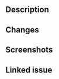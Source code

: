 ## Description

<!-- What problem does this PR solve? How does it solve it? -->

## Changes

<!-- All changes direclty or indirectly impacted by the PR -->

## Screenshots

<!-- Optional screenshots -->

## Linked issue

<!-- If relevant, Link an issue ID to close it on merge -->

<!-- Closes #XXX -->
